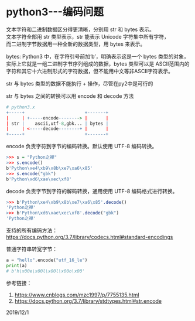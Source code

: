 # python3---编码问题

文本字符和二进制数据区分得更清晰，分别用 str 和 bytes 表示。  
文本字符全部用 str 类型表示，str 能表示 Unicode 字符集中所有字符，  
而二进制字节数据用一种全新的数据类型，用 bytes 来表示。  

bytes: Python3 中，在字符引号前加‘b’，明确表示这是一个 bytes 类型的对象，实际上它就是一组二进制字节序列组成的数据，bytes 类型可以是 ASCII范围内的字符和其它十六进制形式的字符数据，但不能用中文等非ASCII字符表示。  

str 与 bytes 类型的数据不能执行 + 操作，尽管在py2中是可行的  

str 与 bytes 之间的转换可以用 encode 和 decode 方法  
```r
# python3.x
+-----+                       +-------+
|     | +-----encode--------> |       |
| str |    ascii,utf-8,gbk... | bytes |
|     | <-----decode--------+ |       |
+-----+                       +-------+
```

encode 负责字符到字节的编码转换。默认使用 UTF-8 编码转换。  
```r
>>> s = "Python之禅"
>>> s.encode()
b'Python\xe4\xb9\x8b\xe7\xa6\x85'
>>> s.encode("gbk")
b'Python\xd6\xae\xec\xf8'
```
decode 负责字节到字符的解码转换，通用使用 UTF-8 编码格式进行转换。  
```r
>>> b'Python\xe4\xb9\x8b\xe7\xa6\x85'.decode()
'Python之禅'
>>> b'Python\xd6\xae\xec\xf8'.decode("gbk")
'Python之禅'
```

支持的所有编码方法：  
https://docs.python.org/3.7/library/codecs.html#standard-encodings  

普通字符串转宽字节：  
```python
a = "hello".encode("utf_16_le")
print(a)
# b'h\x00e\x00l\x00l\x00o\x00'
```


参考链接：  
1. https://www.cnblogs.com/mzc1997/p/7755135.html
2. https://docs.python.org/3.7/library/stdtypes.html#str.encode


2019/12/1  
